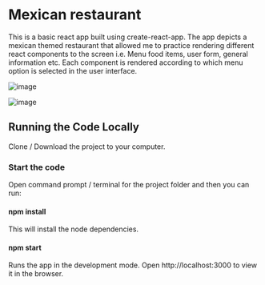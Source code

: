# Mexican restaurant 

This is a basic react app built using create-react-app. The app depicts a mexican themed restaurant that allowed me to practice rendering different react components
to the screen i.e. Menu food items, user form, general information etc. Each component is rendered according to which menu option is selected in the user interface.

![image](https://github.com/johnnyd81/mexico-food/assets/95863021/febe3c3c-4a3a-4005-bb1f-5b865e26ce55)

![image](https://github.com/johnnyd81/mexico-food/assets/95863021/54ab390a-9571-4c89-b655-9d702b9141ff)

## Running the Code Locally
Clone / Download the project to your computer.

### Start the code
Open command prompt / terminal for the project folder and then you can run:

#### npm install
This will install the node dependencies.

#### npm start
Runs the app in the development mode.
Open http://localhost:3000 to view it in the browser.








